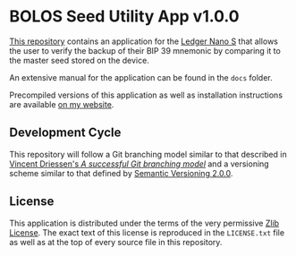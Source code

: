 # BOLOS Seed Utility App v1.0.0

[This repository](https://github.com/parkerhoyes/bolos-app-seedutility) contains
an application for the [Ledger Nano
S](https://github.com/LedgerHQ/ledger-nano-s) that allows the user to verify the
backup of their BIP 39 mnemonic by comparing it to the master seed stored on the
device.

An extensive manual for the application can be found in the `docs` folder.

Precompiled versions of this application as well as installation instructions
are available [on my website](https://parkerhoyes.com/bolos-apps).

## Development Cycle

This repository will follow a Git branching model similar to that described in
[Vincent Driessen's *A successful Git branching
model*](http://nvie.com/posts/a-successful-git-branching-model/) and a
versioning scheme similar to that defined by [Semantic Versioning
2.0.0](http://semver.org/).

## License

This application is distributed under the terms of the very permissive [Zlib
License](https://opensource.org/licenses/Zlib). The exact text of this license
is reproduced in the `LICENSE.txt` file as well as at the top of every source
file in this repository.
